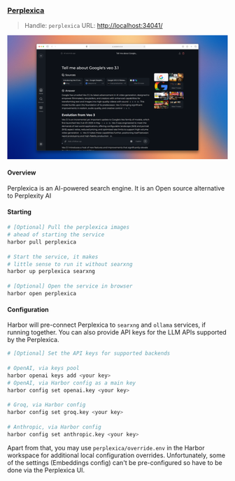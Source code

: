 ### [Perplexica](https://github.com/ItzCrazyKns/Perplexica)

> Handle: `perplexica`
> URL: [http://localhost:34041/](http://localhost:34041/)

![video-preview](https://raw.githubusercontent.com/ItzCrazyKns/Perplexica/master/.assets/perplexica-screenshot.png)

#### Overview

Perplexica is an AI-powered search engine. It is an Open source alternative to Perplexity AI

#### Starting

```bash
# [Optional] Pull the perplexica images
# ahead of starting the service
harbor pull perplexica

# Start the service, it makes
# little sense to run it without searxng
harbor up perplexica searxng

# [Optional] Open the service in browser
harbor open perplexica
```

#### Configuration

Harbor will pre-connect Perplexica to `searxng` and `ollama` services, if running together. You can also provide API keys for the LLM APIs supported by the Perplexica.

```bash
# [Optional] Set the API keys for supported backends

# OpenAI, via keys pool
harbor openai keys add <your key>
# OpenAI, via Harbor config as a main key
harbor config set openai.key <your key>

# Groq, via Harbor config
harbor config set groq.key <your key>

# Anthropic, via Harbor config
harbor config set anthropic.key <your key>
```

Apart from that, you may use `perplexica/override.env` in the Harbor workspace for additional local configuration overrides. Unfortunately, some of the settings (Embeddings config) can't be pre-configured so have to be done via the Perplexica UI.
